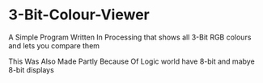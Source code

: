 # 3-Bit-Colour-Viewer

A Simple Program Written In Processing that shows all 3-Bit RGB colours and lets you compare them

This Was Also Made Partly Because Of Logic world have 8-bit and mabye 8-bit displays
